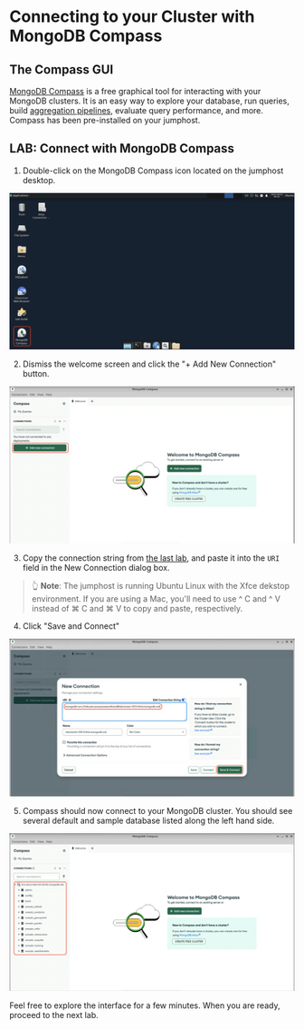 # Connecting to your Cluster with MongoDB Compass

## The Compass GUI
[MongoDB Compass](https://www.mongodb.com/try/download/compass) is a free
graphical tool for interacting with your MongoDB clusters. It is an easy way
to explore your database, run queries, build
[aggregation pipelines](https://www.mongodb.com/docs/manual/core/aggregation-pipeline/),
evaluate query performance, and more. Compass has been pre-installed on your
jumphost.

## LAB: Connect with MongoDB Compass
1. Double-click on the MongoDB Compass icon located on the jumphost desktop.

![Image of the Compass icon on the desktop](images/compass-icon.png)

2. Dismiss the welcome screen and click the "+ Add New Connection" button.

![Image of the Compass GUI with the add connection button outlined](images/compass-add-connection.png)

3. Copy the connection string from [the last lab](/lab1/lab1-1?id=lab-finding-your-connection-string), 
and paste it into the `URI` field in the New Connection dialog box.
> 👆 **Note**: The jumphost is running Ubuntu Linux with the Xfce dekstop
> environment. If you are using a Mac, you'll need to use ^&nbsp;C and
> ^&nbsp;V instead of ⌘&nbsp;C and ⌘&nbsp;V to copy and paste, respectively.
4. Click "Save and Connect"

![Image of the New Connection dialog box](images/compass-enter-connection-string.png)

5. Compass should now connect to your MongoDB cluster. You should see several
default and sample database listed along the left hand side.

![Image of the Compass GUI connected to the lab cluster](images/compass-connected.png)

Feel free to explore the interface for a few minutes. When you are ready,
proceed to the next lab.